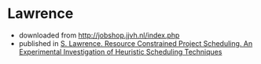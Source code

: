 # Lawrence

- downloaded from http://jobshop.jjvh.nl/index.php
- published in [S. Lawrence. Resource Constrained Project Scheduling. An Experimental Investigation of Heuristic Scheduling Techniques](https://cir.nii.ac.jp/crid/1571980073974705920?lang=en)